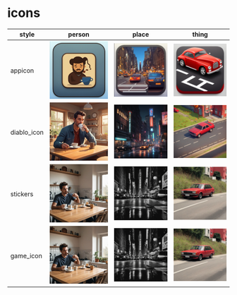# icons

| style | person | place | thing |
| --- | --- | --- | --- |
| appicon | ![](/images/appicon_person.webp?raw=true) | ![](/images/appicon_place.webp?raw=true) | ![](/images/appicon_thing.webp?raw=true) |
| diablo_icon | ![](/images/diablo_icon_person.webp?raw=true) | ![](/images/diablo_icon_place.webp?raw=true) | ![](/images/diablo_icon_thing.webp?raw=true) |
| stickers | ![](/images/stickers_person.webp?raw=true) | ![](/images/stickers_place.webp?raw=true) | ![](/images/stickers_thing.webp?raw=true) |
| game_icon | ![](/images/game_icon_person.webp?raw=true) | ![](/images/game_icon_place.webp?raw=true) | ![](/images/game_icon_thing.webp?raw=true) |